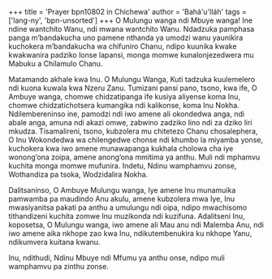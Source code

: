 +++
title = 'Prayer bpn10802 in Chichewa'
author = 'Bahá'u'lláh'
tags = ['lang-ny', 'bpn-unsorted']
+++
O Mulungu wanga ndi Mbuye wanga! Ine ndine wantchito Wanu, ndi mwana wantchito Wanu.  Ndadzuka pamphasa panga m’bandakucha uno pamene nthanda ya umodzi wanu yaunikira kuchokera m’bandakucha wa chifuniro Chanu, ndipo kuunika kwake kwakwanira padziko lonse lapansi, monga momwe kunalonjezedwera mu Mabuku a Chilamulo Chanu. 

Matamando akhale kwa Inu. O Mulungu Wanga, Kuti tadzuka kuulemelero ndi kuona kuwala kwa Nzeru Zanu.  Tumizani pansi pano, tsono, kwa ife, O Ambuye wanga, chomwe chidzatipanga ife kusiya aliyense koma Inu, chomwe chidzatichotsera kumangika ndi kalikonse, koma Inu Nokha.  Ndilembereninso ine, pamodzi ndi iwo amene ali okondedwa anga, ndi abale anga, amuna ndi akazi omwe, zabwino zadziko lino ndi za dziko liri mkudza.  Tisamalireni, tsono, kubzolera mu chitetezo 
Chanu chosalephera, O Inu Wokondedwa wa chilengedwe chonse ndi khumbo la miyamba yonse, kuchokera kwa iwo amene munawapanga kukhala cholowa cha iye wonong’ona zoipa, amene anong’ona mmitima ya anthu. Muli ndi mphamvu kuchita monga momwe mufunira. Indetu, Ndinu wamphamvu zonse, Wothandiza pa tsoka, Wodzidalira Nokha. 

Dalitsaninso, O Ambuye Mulungu wanga, Iye amene Inu munamuika pamwamba pa maudindo Anu akulu, amene kubzolera mwa Iye, Inu mwasiyanitsa pakati pa anthu a umulungu ndi oipa, ndipo mwachisomo tithandizeni kuchita zomwe Inu muzikonda ndi kuzifuna.  Adalitseni Inu, koposetsa, O Mulungu wanga, iwo amene ali Mau anu ndi Malemba Anu, ndi iwo amene aika nkhope zao kwa Inu, ndikutembenukira ku nkhope Yanu, ndikumvera kuitana kwanu. 

Inu, ndithudi, Ndinu Mbuye ndi Mfumu ya anthu onse, ndipo muli wamphamvu pa zinthu zonse.
